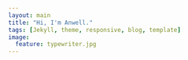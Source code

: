 ```yaml
---
layout: main
title: "Hi, I'm Anwell."
tags: [Jekyll, theme, responsive, blog, template]
image:
  feature: typewriter.jpg
---
```

